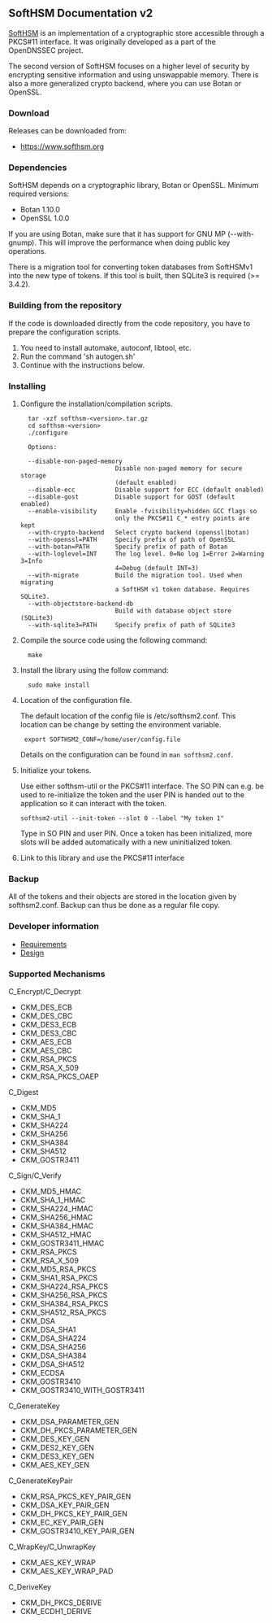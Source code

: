 ## SoftHSM Documentation v2

[SoftHSM](https://www.softhsm.org) is an implementation of a cryptographic store accessible through a PKCS#11 interface.
It was originally developed as a part of the OpenDNSSEC project.

The second version of SoftHSM focuses on a higher level of security by encrypting sensitive information and using unswappable memory. There is also a more generalized crypto backend, where you can use Botan or OpenSSL.

### Download

Releases can be downloaded from:

- https://www.softhsm.org

### Dependencies

SoftHSM depends on a cryptographic library, Botan or OpenSSL. Minimum required versions:

- Botan 1.10.0
- OpenSSL 1.0.0

If you are using Botan, make sure that it has support for GNU MP (--with-gnump). This will improve the performance when doing public key operations.

There is a migration tool for converting token databases from SoftHSMv1 into the new type of tokens. If this tool is built, then SQLite3 is required (>= 3.4.2).

### Building from the repository

If the code is downloaded directly from the code repository, you have to prepare the configuration scripts.

1. You need to install automake, autoconf, libtool, etc.
2. Run the command 'sh autogen.sh'
3. Continue with the instructions below.

### Installing

1. Configure the installation/compilation scripts.

         tar -xzf softhsm-<version>.tar.gz  
         cd softhsm-<version>  
         ./configure

         Options:

         --disable-non-paged-memory  
                                 Disable non-paged memory for secure storage  
                                 (default enabled)  
         --disable-ecc           Disable support for ECC (default enabled)  
         --disable-gost          Disable support for GOST (default enabled)  
         --enable-visibility     Enable -fvisibility=hidden GCC flags so  
                                 only the PKCS#11 C_* entry points are kept  
         --with-crypto-backend   Select crypto backend (openssl|botan)  
         --with-openssl=PATH     Specify prefix of path of OpenSSL  
         --with-botan=PATH       Specify prefix of path of Botan  
         --with-loglevel=INT     The log level. 0=No log 1=Error 2=Warning 3=Info  
                                 4=Debug (default INT=3)  
         --with-migrate          Build the migration tool. Used when migrating  
                                 a SoftHSM v1 token database. Requires SQLite3.  
         --with-objectstore-backend-db  
                                 Build with database object store (SQLite3)  
         --with-sqlite3=PATH     Specify prefix of path of SQLite3  

2. Compile the source code using the following command:

         make

3. Install the library using the follow command:

         sudo make install

4. Location of the configuration file.

   The default location of the config file is /etc/softhsm2.conf. This location can be change by setting the environment variable.

        export SOFTHSM2_CONF=/home/user/config.file

   Details on the configuration can be found in `man softhsm2.conf`.

5. Initialize your tokens.

   Use either softhsm-util or the PKCS#11 interface. The SO PIN can e.g. be used to re-initialize the token and the user PIN is handed out to the application so it can interact with the token.

       softhsm2-util --init-token --slot 0 --label "My token 1"

   Type in SO PIN and user PIN.  Once a token has been initialized, more slots will be added automatically with a new uninitialized token.

6. Link to this library and use the PKCS#11 interface

### Backup

All of the tokens and their objects are stored in the location given by softhsm2.conf. Backup can thus be done as a regular file copy.

### Developer information

- [Requirements](softhsm-requirements.md)
- [Design](softhsm2-design.md)

### Supported Mechanisms

C_Encrypt/C_Decrypt

- CKM_DES_ECB
- CKM_DES_CBC
- CKM_DES3_ECB
- CKM_DES3_CBC
- CKM_AES_ECB
- CKM_AES_CBC
- CKM_RSA_PKCS
- CKM_RSA_X_509
- CKM_RSA_PKCS_OAEP

C_Digest

- CKM_MD5
- CKM_SHA_1
- CKM_SHA224
- CKM_SHA256
- CKM_SHA384
- CKM_SHA512
- CKM_GOSTR3411

C_Sign/C_Verify

- CKM_MD5_HMAC
- CKM_SHA_1_HMAC
- CKM_SHA224_HMAC
- CKM_SHA256_HMAC
- CKM_SHA384_HMAC
- CKM_SHA512_HMAC
- CKM_GOSTR3411_HMAC
- CKM_RSA_PKCS
- CKM_RSA_X_509
- CKM_MD5_RSA_PKCS
- CKM_SHA1_RSA_PKCS
- CKM_SHA224_RSA_PKCS
- CKM_SHA256_RSA_PKCS
- CKM_SHA384_RSA_PKCS
- CKM_SHA512_RSA_PKCS
- CKM_DSA
- CKM_DSA_SHA1
- CKM_DSA_SHA224
- CKM_DSA_SHA256
- CKM_DSA_SHA384
- CKM_DSA_SHA512
- CKM_ECDSA
- CKM_GOSTR3410
- CKM_GOSTR3410_WITH_GOSTR3411

C_GenerateKey

- CKM_DSA_PARAMETER_GEN
- CKM_DH_PKCS_PARAMETER_GEN
- CKM_DES_KEY_GEN
- CKM_DES2_KEY_GEN
- CKM_DES3_KEY_GEN
- CKM_AES_KEY_GEN

C_GenerateKeyPair

- CKM_RSA_PKCS_KEY_PAIR_GEN
- CKM_DSA_KEY_PAIR_GEN
- CKM_DH_PKCS_KEY_PAIR_GEN
- CKM_EC_KEY_PAIR_GEN
- CKM_GOSTR3410_KEY_PAIR_GEN

C_WrapKey/C_UnwrapKey

- CKM_AES_KEY_WRAP
- CKM_AES_KEY_WRAP_PAD

C_DeriveKey

- CKM_DH_PKCS_DERIVE
- CKM_ECDH1_DERIVE
